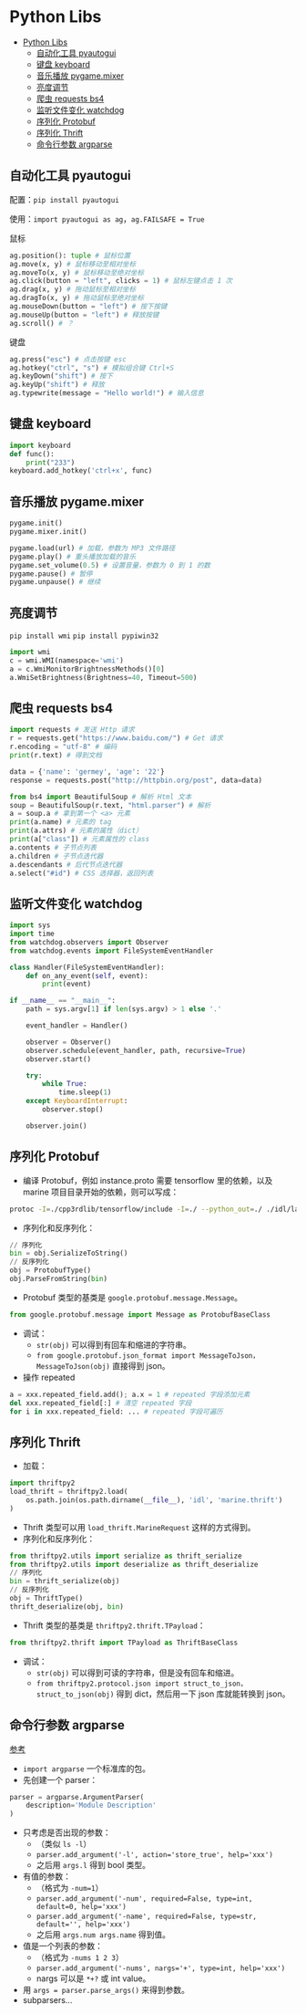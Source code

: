 # Python Libs

- [Python Libs](#python-libs)
  - [自动化工具 pyautogui](#自动化工具-pyautogui)
  - [键盘 keyboard](#键盘-keyboard)
  - [音乐播放 pygame.mixer](#音乐播放-pygamemixer)
  - [亮度调节](#亮度调节)
  - [爬虫 requests bs4](#爬虫-requests-bs4)
  - [监听文件变化 watchdog](#监听文件变化-watchdog)
  - [序列化 Protobuf](#序列化-protobuf)
  - [序列化 Thrift](#序列化-thrift)
  - [命令行参数 argparse](#命令行参数-argparse)

## 自动化工具 pyautogui

配置：`pip install pyautogui`

使用：`import pyautogui as ag`，`ag.FAILSAFE = True`

鼠标

```python
ag.position(): tuple # 鼠标位置
ag.move(x, y) # 鼠标移动至相对坐标
ag.moveTo(x, y) # 鼠标移动至绝对坐标
ag.click(button = "left", clicks = 1) # 鼠标左键点击 1 次
ag.drag(x, y) # 拖动鼠标至相对坐标
ag.dragTo(x, y) # 拖动鼠标至绝对坐标
ag.mouseDown(button = "left") # 按下按键
ag.mouseUp(button = "left") # 释放按键
ag.scroll() # ？
```

键盘

```python
ag.press("esc") # 点击按键 esc
ag.hotkey("ctrl", "s") # 模拟组合键 Ctrl+S
ag.keyDown("shift") # 按下
ag.keyUp("shift") # 释放
ag.typewrite(message = "Hello world!") # 输入信息
```

## 键盘 keyboard

```py
import keyboard
def func():
    print("233")
keyboard.add_hotkey('ctrl+x', func)
```

## 音乐播放 pygame.mixer

```py
pygame.init()
pygame.mixer.init()

pygame.load(url) # 加载，参数为 MP3 文件路径
pygame.play() # 重头播放加载的音乐
pygame.set_volume(0.5) # 设置音量，参数为 0 到 1 的数
pygame.pause() # 暂停
pygame.unpause() # 继续
```

## 亮度调节

`pip install wmi` `pip install pypiwin32`

```py
import wmi
c = wmi.WMI(namespace='wmi')
a = c.WmiMonitorBrightnessMethods()[0]
a.WmiSetBrightness(Brightness=40, Timeout=500)
```

## 爬虫 requests bs4

```py
import requests # 发送 Http 请求
r = requests.get("https://www.baidu.com/") # Get 请求
r.encoding = "utf-8" # 编码
print(r.text) # 得到文档
```

```py
data = {'name': 'germey', 'age': '22'}
response = requests.post("http://httpbin.org/post", data=data)
```

```py
from bs4 import BeautifulSoup # 解析 Html 文本
soup = BeautifulSoup(r.text, "html.parser") # 解析
a = soup.a # 拿到第一个 <a> 元素
print(a.name) # 元素的 tag
print(a.attrs) # 元素的属性（dict）
print(a["class"]) # 元素属性的 class
a.contents # 子节点列表
a.children # 子节点迭代器
a.descendants # 后代节点迭代器
a.select("#id") # CSS 选择器，返回列表
```

## 监听文件变化 watchdog

```py
import sys
import time
from watchdog.observers import Observer
from watchdog.events import FileSystemEventHandler

class Handler(FileSystemEventHandler):
    def on_any_event(self, event):
        print(event)

if __name__ == "__main__":
    path = sys.argv[1] if len(sys.argv) > 1 else '.'

    event_handler = Handler()

    observer = Observer()
    observer.schedule(event_handler, path, recursive=True)
    observer.start()

    try:
        while True:
            time.sleep(1)
    except KeyboardInterrupt:
        observer.stop()

    observer.join()
```

## 序列化 Protobuf

- 编译 Protobuf，例如 instance.proto 需要 tensorflow 里的依赖，以及 marine 项目目录开始的依赖，则可以写成：

```bash
protoc -I=./cpp3rdlib/tensorflow/include -I=./ --python_out=./ ./idl/lagrange/common/instance.proto
```

- 序列化和反序列化：

```py
// 序列化
bin = obj.SerializeToString()
// 反序列化
obj = ProtobufType()
obj.ParseFromString(bin)
```

- Protobuf 类型的基类是 `google.protobuf.message.Message`。

```py
from google.protobuf.message import Message as ProtobufBaseClass
```

- 调试：
  - `str(obj)` 可以得到有回车和缩进的字符串。
  - `from google.protobuf.json_format import MessageToJson，MessageToJson(obj)` 直接得到 json。
- 操作 repeated

```py
a = xxx.repeated_field.add(); a.x = 1 # repeated 字段添加元素
del xxx.repeated_field[:] # 清空 repeated 字段
for i in xxx.repeated_field: ... # repeated 字段可遍历
```

## 序列化 Thrift

- 加载：

```py
import thriftpy2
load_thrift = thriftpy2.load(
    os.path.join(os.path.dirname(__file__), 'idl', 'marine.thrift')
)
```

- Thrift 类型可以用 `load_thrift.MarineRequest` 这样的方式得到。
- 序列化和反序列化：

```py
from thriftpy2.utils import serialize as thrift_serialize
from thriftpy2.utils import deserialize as thrift_deserialize
// 序列化
bin = thrift_serialize(obj)
// 反序列化
obj = ThriftType()
thrift_deserialize(obj, bin)
```

- Thrift 类型的基类是 `thriftpy2.thrift.TPayload`：

```py
from thriftpy2.thrift import TPayload as ThriftBaseClass
```

- 调试：
  - `str(obj)` 可以得到可读的字符串，但是没有回车和缩进。
  - `from thriftpy2.protocol.json import struct_to_json，struct_to_json(obj)` 得到 dict，然后用一下 json 库就能转换到 json。

## 命令行参数 argparse

[参考](https://doc.bccnsoft.com/docs/python-3.7.3-docs-html-cn/library/argparse.html)

- `import argparse` 一个标准库的包。
- 先创建一个 parser：

```py
parser = argparse.ArgumentParser(
    description='Module Description'
)
```

- 只考虑是否出现的参数：
  - （类似 `ls -l`）
  - `parser.add_argument('-l', action='store_true', help='xxx')`
  - 之后用 `args.l` 得到 bool 类型。
- 有值的参数：
  - （格式为 `-num=1`）
  - `parser.add_argument('-num', required=False, type=int, default=0, help='xxx')`
  - `parser.add_argument('-name', required=False, type=str, default='', help='xxx')`
  - 之后用 `args.num args.name` 得到值。
- 值是一个列表的参数：
  - （格式为 `-nums 1 2 3`）
  - `parser.add_argument('-nums', nargs='+', type=int, help='xxx')`
  - nargs 可以是 `*+?` 或 int value。
- 用 `args = parser.parse_args()` 来得到参数。
- subparsers...
